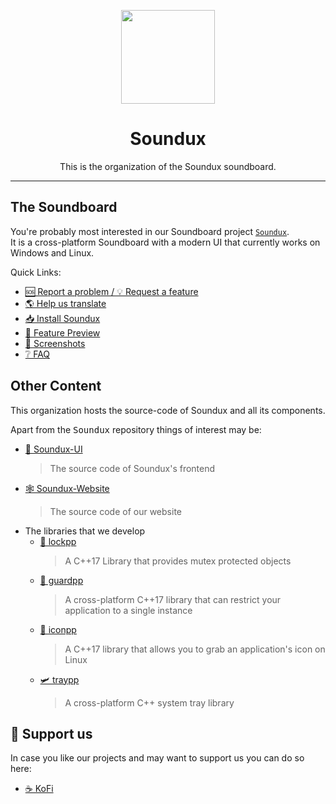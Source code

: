 <p align="center"> <img src="https://raw.githubusercontent.com/Soundux/Soundux/master/assets/logo.gif" height=150> </p>

<h1 align="center"> Soundux </h1>
<p align="center">
    This is the organization of the Soundux soundboard. 
</p>

---

## The Soundboard
You're probably most interested in our Soundboard project [`Soundux`](https://github.com/Soundux/Soundux).  
It is a cross-platform Soundboard with a modern UI that currently works on Windows and Linux.

Quick Links:
- [🆘 Report a problem / 💡 Request a feature](https://github.com/Soundux/Soundux/issues/new/choose)
- [🌎 Help us translate](https://hosted.weblate.org/engage/soundux/)
- [📥 Install Soundux](https://soundux.rocks/download)
- [🎉 Feature Preview](https://soundux.rocks/features)
- [👀 Screenshots](https://soundux.rocks/screenshots)
- [❔ FAQ](https://soundux.rocks/faq)

## Other Content
This organization hosts the source-code of Soundux and all its components. 

Apart from the <kbd>Soundux</kbd> repository things of interest may be:
- [🚀 Soundux-UI](https://github.com/Soundux/soundux-ui)
  > The source code of Soundux's frontend
- [🕸 Soundux-Website](https://github.com/Soundux/soundux.github.io)
  > The source code of our website
- The libraries that we develop
  - [🔐 lockpp](https://github.com/Soundux/lockpp)
    > A C++17 Library that provides mutex protected objects 
  - [💂 guardpp](https://github.com/Soundux/guardpp)
    > A cross-platform C++17 library that can restrict your application to a single instance
  - [📸 iconpp](https://github.com/Soundux/iconpp)
    > A C++17 library that allows you to grab an application's icon on Linux 
  - [🛩️ traypp](https://github.com/Soundux/traypp)
    > A cross-platform C++ system tray library 

## 💖 Support us
In case you like our projects and may want to support us you can do so here:
- [☕ KoFi](https://ko-fi.com/soundux)